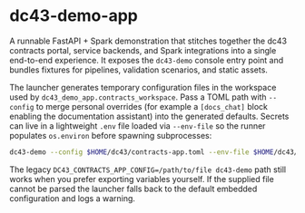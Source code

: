 # dc43-demo-app

A runnable FastAPI + Spark demonstration that stitches together the dc43
contracts portal, service backends, and Spark integrations into a single
end-to-end experience. It exposes the ``dc43-demo`` console entry point and
bundles fixtures for pipelines, validation scenarios, and static assets.

The launcher generates temporary configuration files in the workspace used by
``dc43_demo_app.contracts_workspace``. Pass a TOML path with ``--config`` to
merge personal overrides (for example a ``[docs_chat]`` block enabling the
documentation assistant) into the generated defaults. Secrets can live in a
lightweight ``.env`` file loaded via ``--env-file`` so the runner populates
``os.environ`` before spawning subprocesses:

```bash
dc43-demo --config $HOME/dc43/contracts-app.toml --env-file $HOME/dc43/docs-chat.env
```

The legacy ``DC43_CONTRACTS_APP_CONFIG=/path/to/file dc43-demo`` path still
works when you prefer exporting variables yourself. If the supplied file cannot
be parsed the launcher falls back to the default embedded configuration and
logs a warning.
